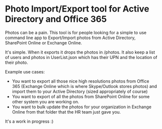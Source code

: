 ﻿# Photo Import/Export tool for Active Directory and Office 365

Photos can be a pain. This tool is for people looking for a simple to use command line app to Export/Import photos from Active Directory, SharePoint Online or Exchange Online. 

It's simple. When it exports it drops the photos in /photos. It also keep a list of users and photos in UserList.json which has their UPN and the location of their photo. 

Example use cases:

* You want to export all those nice high resolutions photos from Office 365 (Exchange Online which is where Skype/Outlook stores photos) and import them to your Active Directory (sized appropriately of course)
* You want to export of all the photos from SharePoint Online for some other system you are working on.
* You want to bulk update the photos for your organization in Exchange Online from that folder that the HR team just gave you. 

It's a work in progress :)

